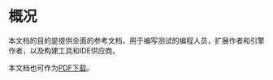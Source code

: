 # 概况

本文档的目的是提供全面的参考文档，用于编写测试的编程人员，扩展作者和引擎作者，以及构建工具和IDE供应商。

本文档也可作为[PDF下载][download]。

[download]: http://junit.org/junit5/docs/current/user-guide/index.pdf

